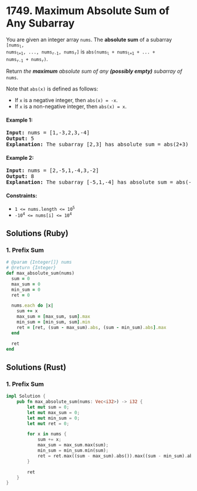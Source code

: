 # 1749. Maximum Absolute Sum of Any Subarray
You are given an integer array `nums`. The **absolute sum** of a subarray <code>[nums<sub>l</sub>, nums<sub>l+1</sub>, ..., nums<sub>r-1</sub>, nums<sub>r</sub>]</code> is <code>abs(nums<sub>l</sub> + nums<sub>l+1</sub> + ... + nums<sub>r-1</sub> + nums<sub>r</sub>)</code>.

Return *the **maximum** absolute sum of any **(possibly empty)** subarray of* `nums`.

Note that `abs(x)` is defined as follows:
* If `x` is a negative integer, then `abs(x) = -x`.
* If `x` is a non-negative integer, then `abs(x) = x`.

#### Example 1:
<pre>
<strong>Input:</strong> nums = [1,-3,2,3,-4]
<strong>Output:</strong> 5
<strong>Explanation:</strong> The subarray [2,3] has absolute sum = abs(2+3) = abs(5) = 5.
</pre>

#### Example 2:
<pre>
<strong>Input:</strong> nums = [2,-5,1,-4,3,-2]
<strong>Output:</strong> 8
<strong>Explanation:</strong> The subarray [-5,1,-4] has absolute sum = abs(-5+1-4) = abs(-8) = 8.
</pre>

#### Constraints:
* <code>1 <= nums.length <= 10<sup>5</sup></code>
* <code>-10<sup>4</sup> <= nums[i] <= 10<sup>4</sup></code>

## Solutions (Ruby)

### 1. Prefix Sum
```Ruby
# @param {Integer[]} nums
# @return {Integer}
def max_absolute_sum(nums)
  sum = 0
  max_sum = 0
  min_sum = 0
  ret = 0

  nums.each do |x|
    sum += x
    max_sum = [max_sum, sum].max
    min_sum = [min_sum, sum].min
    ret = [ret, (sum - max_sum).abs, (sum - min_sum).abs].max
  end

  ret
end
```

## Solutions (Rust)

### 1. Prefix Sum
```Rust
impl Solution {
    pub fn max_absolute_sum(nums: Vec<i32>) -> i32 {
        let mut sum = 0;
        let mut max_sum = 0;
        let mut min_sum = 0;
        let mut ret = 0;

        for x in nums {
            sum += x;
            max_sum = max_sum.max(sum);
            min_sum = min_sum.min(sum);
            ret = ret.max((sum - max_sum).abs()).max((sum - min_sum).abs());
        }

        ret
    }
}
```
